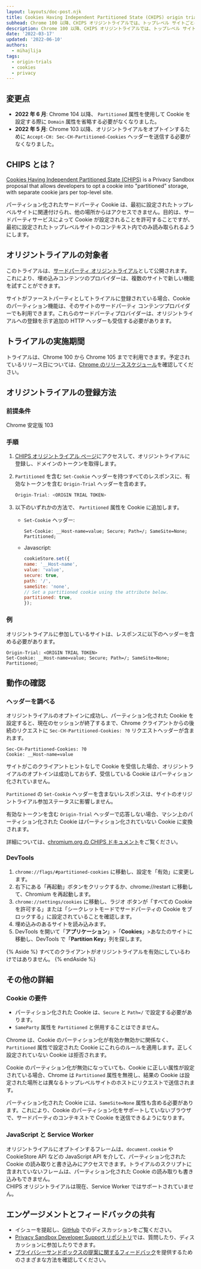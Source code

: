 ```yaml
---
layout: layouts/doc-post.njk
title: Cookies Having Independent Partitioned State (CHIPS) origin trial
subhead: Chrome 100 以降、CHIPS オリジントライアルでは、トップレベル サイトごとに個別の Cookie ジャーを使用して、「パーティション化された」ストレージに Cookie をオプトインできます。
description: Chrome 100 以降、CHIPS オリジントライアルでは、トップレベル サイトごとに個別の Cookie ジャーを使用して、「パーティション化された」ストレージに Cookie をオプトインできます。パーティション化された Cookie はサードパーティのサービスによって設定できますが、最初に設定されたトップレベルサイトのコンテキスト内でのみ読み取られます。
date: '2022-03-17'
updated: '2022-06-10'
authors:
  - mihajlija
tags:
  - origin-trials
  - cookies
  - privacy
---
```


## 変更点

- **2022 年 6 月**: Chrome 104 以降、 `Partitioned` 属性を使用して Cookie を設定する際に `Domain` 属性を省略する必要がなくなりました。
- **2022 年 5 月**: Chrome 103 以降、オリジントライアルをオプトインするために `Accept-CH: Sec-CH-Partitioned-Cookies` ヘッダーを送信する必要がなくなりました。

## CHIPS とは？

[Cookies Having Independent Partitioned State (CHIPS)](/docs/privacy-sandbox/chips/) is a Privacy Sandbox proposal that allows developers to opt a cookie into "partitioned" storage, with separate cookie jars per top-level site.

パーティション化されたサードパーティ Cookie は、最初に設定されたトップレベルサイトに関連付けられ、他の場所からはアクセスできません。目的は、サードパーティサービスによって Cookie が設定されることを許可することですが、最初に設定されたトップレベルサイトのコンテキスト内でのみ読み取られるようにします。

## オリジントライアルの対象者

このトライアルは、[サードパーティ オリジントライアル](/blog/third-party-origin-trials/)として公開されます。これにより、埋め込みコンテンツのプロバイダーは、複数のサイトで新しい機能を試すことができます。

サイトがファーストパーティとしてトライアルに登録されている場合、Cookie のパーティション機能は、そのサイトのサードパーティ コンテンツプロバイダーでも利用できます。これらのサードパーティプロバイダーは、オリジントライアルへの登録を示す追加の HTTP ヘッダーも受信する必要があります。

## トライアルの実施期間

トライアルは、Chrome 100 から Chrome 105 までで利用できます。予定されているリリース日については、[Chrome のリリーススケジュール](https://chromiumdash.appspot.com/schedule)を確認してください。

## オリジントライアルの登録方法

### 前提条件

Chrome 安定版 103

### 手順

1. [CHIPS オリジントライアル ページ](/origintrials/#/view_trial/1239615797433729025)にアクセスして、オリジントライアルに登録し、ドメインのトークンを取得します。

2. `Partitioned` を含む `Set-Cookie` ヘッダーを持つすべてのレスポンスに、有効なトークンを含む `Origin-Trial` ヘッダーを含めます。

    ```js
    Origin-Trial: <ORIGIN TRIAL TOKEN>
    ```

3. 以下のいずれかの方法で、 `Partitioned` 属性を Cookie に追加します。

    - `Set-Cookie` ヘッダー:

        ```text
        Set-Cookie: __Host-name=value; Secure; Path=/; SameSite=None; Partitioned;
        ```

    - Javascript:

        ```js
        cookieStore.set({
        name: '__Host-name',
        value: 'value',
        secure: true,
        path: '/',
        sameSite: 'none',
        // Set a partitioned cookie using the attribute below.
        partitioned: true,
        });
        ```

### 例

オリジントライアルに参加しているサイトは、レスポンスに以下のヘッダーを含める必要があります。

```text
Origin-Trial: <ORIGIN TRIAL TOKEN>
Set-Cookie: __Host-name=value; Secure; Path=/; SameSite=None; Partitioned;
```

## 動作の確認

### ヘッダーを調べる

オリジントライアルのオプトインに成功し、パーティション化された Cookie を設定すると、現在のセッションが終了するまで、Chrome クライアントからの後続のリクエストに `Sec-CH-Partitioned-Cookies: ?0` リクエストヘッダーが含まれます。

```text
Sec-CH-Partitioned-Cookies: ?0
Cookie: __Host-name=value
```

サイトがこのクライアントヒントなしで Cookie を受信した場合、オリジントライアルのオプトインは成功しておらず、受信している Cookie はパーティション化されていません。

`Partitioned` の `Set-Cookie` ヘッダーを含まないレスポンスは、サイトのオリジントライアル参加ステータスに影響しません。

有効なトークンを含む `Origin-Trial` ヘッダーで応答しない場合、マシン上のパーティション化された Cookie はパーティション化されていない Cookie に変換されます。

詳細については、[chromium.org の CHIPS ドキュメント](https://www.chromium.org/updates/chips/)をご覧ください。

### DevTools

1. `chrome://flags/#partitioned-cookies` に移動し、設定を「有効」に変更します。
2. 右下にある「再起動」ボタンをクリックするか、chrome://restart に移動して、Chromium を再起動します。
3. `chrome://settings/cookies` に移動し、ラジオ ボタンが「すべての Cookie を許可する」または「シークレットモードでサードパーティの Cookie をブロックする」に設定されていることを確認します。
4. 埋め込みのあるサイトを読み込みます。
5. DevTools を開いて「**アプリケーション**」&gt;「**Cookies**」&gt;あなたのサイトに移動し、DevTools で「**Partition Key**」列を探します。

{% Aside %} すべてのクライアントがオリジントライアルを有効にしているわけではありません。 {% endAside %}

## その他の詳細

### Cookie の要件

- パーティション化された Cookie は、`Secure` と `Path=/` で設定する必要があります。
- `SameParty` 属性を `Partitioned` と併用することはできません。

Chrome は、Cookie のパーティション化が有効か無効かに関係なく、`Partitioned` 属性で設定された Cookie にこれらのルールを適用します。正しく設定されていない Cookie は拒否されます。

Cookie のパーティション化が無効になっていても、Cookie に正しい属性が設定されている場合、Chrome は `Partitioned` 属性を無視し、結果の Cookie は設定された場所とは異なるトップレベルサイトのホストにリクエストで送信されます。

パーティション化された Cookie には、`SameSite=None` 属性も含める必要があります。これにより、Cookie のパーティション化をサポートしていないブラウザで、サードパーティのコンテキストで Cookie を送信できるようになります。

### JavaScript と Service Worker

オリジントライアルにオプトインするフレームは、`document.cookie` や CookieStore API などの JavaScript API を介して、パーティション化された Cookie の読み取りと書き込みにアクセスできます。トライアルのスクリプトに含まれていないフレームは、パーティション化された Cookie の読み取りも書き込みもできません。<br>CHIPS オリジントライアルは現在、Service Worker ではサポートされていません。

## エンゲージメントとフィードバックの共有

- イシューを提起し、[GitHub](https://github.com/WICG/CHIPS/issues) でのディスカッションをご覧ください。
- [Privacy Sandbox Developer Support リポジトリ](https://github.com/GoogleChromeLabs/privacy-sandbox-dev-support)では、質問したり、ディスカッションに参加したりできます。
- [プライバシーサンドボックスの提案に関するフィードバック](/docs/privacy-sandbox/feedback/)を提供するためのさまざまな方法を確認してください。
